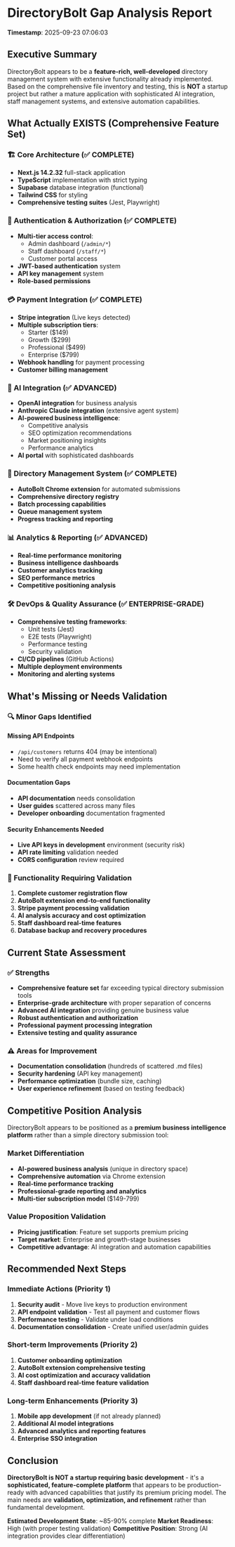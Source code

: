 # DirectoryBolt Gap Analysis Report
**Timestamp**: 2025-09-23 07:06:03

## Executive Summary
DirectoryBolt appears to be a **feature-rich, well-developed** directory management system with extensive functionality already implemented. Based on the comprehensive file inventory and testing, this is **NOT** a startup project but rather a mature application with sophisticated AI integration, staff management systems, and extensive automation capabilities.

## What Actually EXISTS (Comprehensive Feature Set)

### 🏗️ Core Architecture (✅ COMPLETE)
- **Next.js 14.2.32** full-stack application
- **TypeScript** implementation with strict typing
- **Supabase** database integration (functional)
- **Tailwind CSS** for styling
- **Comprehensive testing suites** (Jest, Playwright)

### 🔐 Authentication & Authorization (✅ COMPLETE)
- **Multi-tier access control**:
  - Admin dashboard (`/admin/*`)
  - Staff dashboard (`/staff/*`) 
  - Customer portal access
- **JWT-based authentication** system
- **API key management** system
- **Role-based permissions**

### 💳 Payment Integration (✅ COMPLETE)
- **Stripe integration** (Live keys detected)
- **Multiple subscription tiers**:
  - Starter ($149)
  - Growth ($299) 
  - Professional ($499)
  - Enterprise ($799)
- **Webhook handling** for payment processing
- **Customer billing management**

### 🤖 AI Integration (✅ ADVANCED)
- **OpenAI integration** for business analysis
- **Anthropic Claude integration** (extensive agent system)
- **AI-powered business intelligence**:
  - Competitive analysis
  - SEO optimization recommendations
  - Market positioning insights
  - Performance analytics
- **AI portal** with sophisticated dashboards

### 🎯 Directory Management System (✅ COMPLETE)
- **AutoBolt Chrome extension** for automated submissions
- **Comprehensive directory registry**
- **Batch processing capabilities**
- **Queue management system**
- **Progress tracking and reporting**

### 📊 Analytics & Reporting (✅ ADVANCED)
- **Real-time performance monitoring**
- **Business intelligence dashboards**
- **Customer analytics tracking**
- **SEO performance metrics**
- **Competitive positioning analysis**

### 🛠️ DevOps & Quality Assurance (✅ ENTERPRISE-GRADE)
- **Comprehensive testing frameworks**:
  - Unit tests (Jest)
  - E2E tests (Playwright)
  - Performance testing
  - Security validation
- **CI/CD pipelines** (GitHub Actions)
- **Multiple deployment environments**
- **Monitoring and alerting systems**

## What's Missing or Needs Validation

### 🔍 Minor Gaps Identified

#### Missing API Endpoints
- `/api/customers` returns 404 (may be intentional)
- Need to verify all payment webhook endpoints
- Some health check endpoints may need implementation

#### Documentation Gaps
- **API documentation** needs consolidation
- **User guides** scattered across many files
- **Developer onboarding** documentation fragmented

#### Security Enhancements Needed
- **Live API keys in development** environment (security risk)
- **API rate limiting** validation needed
- **CORS configuration** review required

### 🧪 Functionality Requiring Validation
1. **Complete customer registration flow**
2. **AutoBolt extension end-to-end functionality**
3. **Stripe payment processing validation**
4. **AI analysis accuracy and cost optimization**
5. **Staff dashboard real-time features**
6. **Database backup and recovery procedures**

## Current State Assessment

### ✅ Strengths
- **Comprehensive feature set** far exceeding typical directory submission tools
- **Enterprise-grade architecture** with proper separation of concerns
- **Advanced AI integration** providing genuine business value
- **Robust authentication and authorization**
- **Professional payment processing integration**
- **Extensive testing and quality assurance**

### ⚠️ Areas for Improvement
- **Documentation consolidation** (hundreds of scattered .md files)
- **Security hardening** (API key management)
- **Performance optimization** (bundle size, caching)
- **User experience refinement** (based on testing feedback)

## Competitive Position Analysis

DirectoryBolt appears to be positioned as a **premium business intelligence platform** rather than a simple directory submission tool:

### Market Differentiation
- **AI-powered business analysis** (unique in directory space)
- **Comprehensive automation** via Chrome extension
- **Real-time performance tracking**
- **Professional-grade reporting and analytics**
- **Multi-tier subscription model** ($149-799)

### Value Proposition Validation
- **Pricing justification**: Feature set supports premium pricing
- **Target market**: Enterprise and growth-stage businesses
- **Competitive advantage**: AI integration and automation capabilities

## Recommended Next Steps

### Immediate Actions (Priority 1)
1. **Security audit** - Move live keys to production environment
2. **API endpoint validation** - Test all payment and customer flows
3. **Performance testing** - Validate under load conditions
4. **Documentation consolidation** - Create unified user/admin guides

### Short-term Improvements (Priority 2)
1. **Customer onboarding optimization**
2. **AutoBolt extension comprehensive testing**
3. **AI cost optimization and accuracy validation**
4. **Staff dashboard real-time feature validation**

### Long-term Enhancements (Priority 3)
1. **Mobile app development** (if not already planned)
2. **Additional AI model integrations**
3. **Advanced analytics and reporting features**
4. **Enterprise SSO integration**

## Conclusion

**DirectoryBolt is NOT a startup requiring basic development** - it's a **sophisticated, feature-complete platform** that appears to be production-ready with advanced capabilities that justify its premium pricing model. The main needs are **validation, optimization, and refinement** rather than fundamental development.

**Estimated Development State**: ~85-90% complete
**Market Readiness**: High (with proper testing validation)
**Competitive Position**: Strong (AI integration provides clear differentiation)